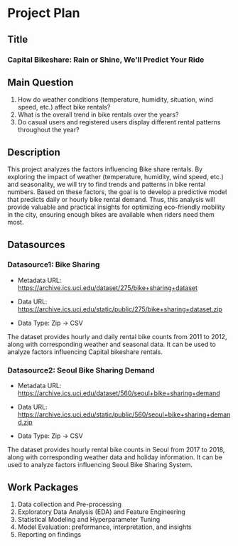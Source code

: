 # Project Plan

## Title
<!-- Give your project a short title. -->
### Capital Bikeshare: Rain or Shine, We'll Predict Your Ride

## Main Question

<!-- Think about one main question you want to answer based on the data. -->
1. How do weather conditions (temperature, humidity, situation, wind speed, etc.) affect bike rentals?
2. What is the overall trend in bike rentals over the years?
3. Do casual users and registered users display different rental patterns throughout the year?

## Description

<!-- Describe your data science project in max. 200 words. Consider writing about why and how you attempt it. -->
This project analyzes the factors influencing Bike share rentals. By exploring the impact of weather (temperature, humidity, wind speed, etc.) and seasonality, we will try to find trends and patterns in bike rental numbers. Based on these factors, the goal is to develop a predictive model that predicts daily or hourly bike rental demand. Thus, this analysis will provide valuable and practical insights for optimizing eco-friendly mobility in the city, ensuring enough bikes are available when riders need them most.

## Datasources

<!-- Describe each datasources you plan to use in a section. Use the prefic "DatasourceX" where X is the id of the datasource. -->

### Datasource1: Bike Sharing

* Metadata URL: <https://archive.ics.uci.edu/dataset/275/bike+sharing+dataset>

* Data URL: <https://archive.ics.uci.edu/static/public/275/bike+sharing+dataset.zip>

* Data Type: Zip -> CSV

The dataset provides hourly and daily rental bike counts from 2011 to 2012, along with corresponding weather and seasonal data.  It can be used to analyze factors influencing Capital bikeshare rentals.

### Datasource2: Seoul Bike Sharing Demand

* Metadata URL: <https://archive.ics.uci.edu/dataset/560/seoul+bike+sharing+demand>

* Data URL: <https://archive.ics.uci.edu/static/public/560/seoul+bike+sharing+demand.zip>

* Data Type: Zip -> CSV

The dataset provides hourly rental bike counts in Seoul from 2017 to 2018, along with corresponding weather data and holiday information.  It can be used to analyze factors influencing Seoul Bike Sharing System.

## Work Packages

<!-- List of work packages ordered sequentially, each pointing to an issue with more details. -->

1. Data collection and Pre-processing
2. Exploratory Data Analysis (EDA) and Feature Engineering
3. Statistical Modeling and Hyperparameter Tuning
4. Model Evaluation: preformance, interpretation, and insights
5. Reporting on findings

